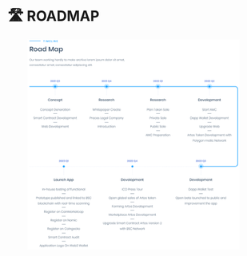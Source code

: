 # 🛣 ROADMAP

<figure><img src="../../.gitbook/assets/ROAD.png" alt=""><figcaption></figcaption></figure>
